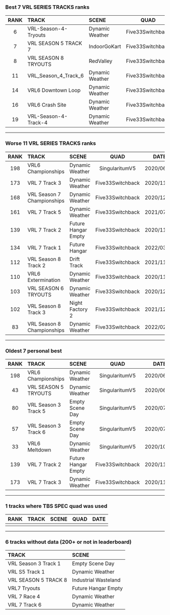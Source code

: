 ### Best 7 VRL SERIES TRACKS ranks
|RANK|TRACK|SCENE|QUAD|DATE|
|:---:|:---|:---|:---:|:---:|
|6|VRL-Season-4-Tryouts|Dynamic Weather|Five33Switchback|2021/04/03|
|7|VRL SEASON 5 TRACK 7|IndoorGoKart|Five33Switchback|2021/04/21|
|8|VRL SEASON 8 TRYOUTS|RedValley|Five33Switchback|2021/09/13|
|11|VRL_Season_4_Track_6|Dynamic Weather|Five33Switchback|2022/01/19|
|14|VRL6 Downtown Loop|Dynamic Weather|Five33Switchback|2021/01/12|
|16|VRL6 Crash Site|Dynamic Weather|Five33Switchback|2021/05/10|
|19|VRL-Season-4-Track-4|Dynamic Weather|Five33Switchback|2021/01/15|
---
### Worse 11 VRL SERIES TRACKS ranks
|RANK|TRACK|SCENE|QUAD|DATE|
|:---:|:---|:---|:---:|:---:|
|198|VRL6 Championships|Dynamic Weather|SingularitumV5|2020/06/03|
|173|VRL 7 Track 3|Dynamic Weather|Five33Switchback|2020/11/21|
|168|VRL Season 7 Championships|Dynamic Weather|Five33Switchback|2020/12/27|
|161|VRL 7 Track 5|Dynamic Weather|Five33Switchback|2021/07/22|
|139|VRL 7 Track 2|Future Hangar Empty|Five33Switchback|2020/11/02|
|134|VRL 7 Track 1|Future Hangar|Five33Switchback|2022/03/05|
|112|VRL Season 8 Track 2|Drift Track|Five33Switchback|2021/11/18|
|110|VRL6 Extermination|Dynamic Weather|Five33Switchback|2020/11/25|
|103|VRL SEASON 6 TRYOUTS|Dynamic Weather|Five33Switchback|2020/12/25|
|102|VRL Season 8 Track 3|Night Factory 2|Five33Switchback|2021/12/06|
|83|VRL Season 8 Championships|Dynamic Weather|Five33Switchback|2022/02/10|
---
### Oldest 7 personal best
|RANK|TRACK|SCENE|QUAD|DATE|
|:---:|:---|:---|:---:|:---:|
|198|VRL6 Championships|Dynamic Weather|SingularitumV5|2020/06/03|
|43|VRL SEASON 5 TRYOUTS|Dynamic Weather|SingularitumV5|2020/06/18|
|80|VRL Season 3 Track 5|Empty Scene Day|SingularitumV5|2020/07/12|
|57|VRL Season 3 Track 6|Empty Scene Day|SingularitumV5|2020/07/13|
|33|VRL6 Meltdown|Dynamic Weather|SingularitumV5|2020/10/21|
|139|VRL 7 Track 2|Future Hangar Empty|Five33Switchback|2020/11/02|
|173|VRL 7 Track 3|Dynamic Weather|Five33Switchback|2020/11/21|
---
### 1 tracks where TBS SPEC quad was used
|RANK|TRACK|SCENE|QUAD|DATE|
|:---:|:---|:---|:---:|:---:|
||||||
---
### 6 tracks without data (200+ or not in leaderboard)
|TRACK|SCENE|
|:---|:---|
|VRL Season 3 Track 1|Empty Scene Day|
|VRL S5 Track 1|Dynamic Weather|
|VRL SEASON 5 TRACK 8|Industrial Wasteland|
|VRL7 Tryouts|Future Hangar Empty|
|VRL 7 Race 4|Dynamic Weather|
|VRL 7 Track 6|Dynamic Weather|
